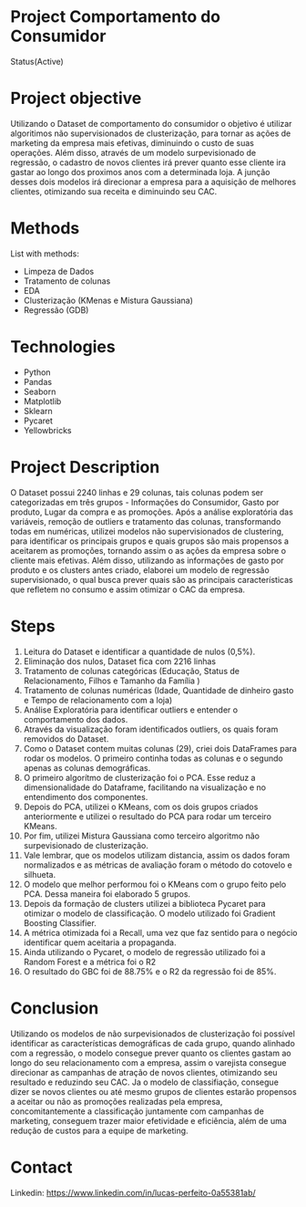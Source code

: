 # Project Comportamento do Consumidor
  Status(Active)
# Project objective
  Utilizando o Dataset de comportamento do consumidor o objetivo é utilizar algoritimos não supervisionados de clusterização, para tornar as ações de marketing
  da empresa mais efetivas, diminuindo o custo de suas operações. Além disso, através de um modelo surpevisionado de regressão, o cadastro de novos clientes irá
  prever quanto esse cliente ira gastar ao longo dos proximos anos com a determinada loja. A junção desses dois modelos irá direcionar a empresa para a aquisição 
  de melhores clientes, otimizando sua receita e diminuindo seu CAC.
  
# Methods
  List with methods:
   - Limpeza de Dados
   - Tratamento de colunas
   - EDA
   - Clusterização (KMenas e Mistura Gaussiana)
   - Regressão (GDB)
# Technologies 
  - Python
  - Pandas
  - Seaborn
  - Matplotlib
  - Sklearn
  - Pycaret
  - Yellowbricks
# Project Description
  O Dataset possui 2240 linhas e 29 colunas, tais colunas podem ser categorizadas em três grupos - Informações do Consumidor, Gasto por produto, Lugar
  da compra e as promoções. Após a análise exploratória das variáveis, remoção de outliers e tratamento das colunas, transformando todas em numéricas, utilizei
  modelos não supervisionados de clustering, para identificar os principais grupos e quais grupos são mais propensos a aceitarem as promoções, tornando assim o 
  as ações da empresa sobre o cliente mais efetivas. Além disso, utilizando as informações de gasto por produto e os clusters antes criado, elaborei um modelo de 
  regressão supervisionado, o qual busca prever quais são as principais características que refletem no consumo e assim otimizar o CAC da empresa.
 

# Steps
  1. Leitura do Dataset e identificar a quantidade de nulos (0,5%).
  2. Eliminação dos nulos, Dataset fica com 2216 linhas
  3. Tratamento de colunas categóricas (Educação, Status de Relacionamento, Filhos e Tamanho da Família )
  3. Tratamento de colunas numéricas (Idade, Quantidade de dinheiro gasto e Tempo de relacionamento com a loja)
  4. Análise Exploratória para identificar outliers e entender o comportamento dos dados.
  5. Através da visualização foram identificados outliers, os quais foram removidos do Dataset.
  6. Como o Dataset contem muitas colunas (29), criei dois DataFrames para rodar os modelos. O primeiro continha todas as colunas e o segundo apenas as colunas demográficas.
  7. O primeiro algorítmo de clusterização foi o PCA. Esse reduz a dimensionalidade do Dataframe, facilitando na visualização e no entendimento dos componentes.
  8. Depois do PCA, utilizei o KMeans, com os dois grupos criados anteriormente e utilizei o resultado do PCA para rodar um terceiro KMeans.
  9. Por fim, utilizei Mistura Gaussiana como terceiro algoritmo não surpevisionado de clusterização.
  10. Vale lembrar, que os modelos utilizam distancia, assim os dados foram normalizados e as métricas de avaliação foram o método do cotovelo e silhueta.
  11. O modelo que melhor performou foi o KMeans com o grupo feito pelo PCA. Dessa maneira foi elaborado 5 grupos.
  12. Depois da formação de clusters utilizei a biblioteca Pycaret para otimizar o modelo de classificação. O modelo utilizado foi Gradient Boosting Classifier.
  13. A métrica otimizada foi a Recall, uma vez que faz sentido para o negócio identificar quem aceitaria a propaganda.
  14. Ainda utilizando o Pycaret, o modelo de regressão utilizado foi a Random Forest e a métrica foi o R2
  15. O resultado do GBC foi de 88.75% e o R2 da regressão foi de 85%.

# Conclusion
  Utilizando os modelos de não surpevisionados de clusterização foi possível identificar as características demográficas de cada grupo, quando alinhado com 
  a regressão, o modelo consegue prever quanto os clientes gastam ao longo do seu relacionamento com a empresa, assim o varejista consegue direcionar as campanhas de atração de novos clientes, otimizando seu resultado e reduzindo seu CAC. Ja o modelo de classifiação, consegue dizer se novos clientes ou até mesmo grupos de clientes estarão propensos a aceitar ou não as promoções realizadas pela empresa, concomitantemente a classificação juntamente com campanhas de marketing, conseguem trazer maior efetividade e eficiência, além de uma redução de custos para a equipe de marketing. 
  
# Contact
  Linkedin: https://www.linkedin.com/in/lucas-perfeito-0a55381ab/ 
  
